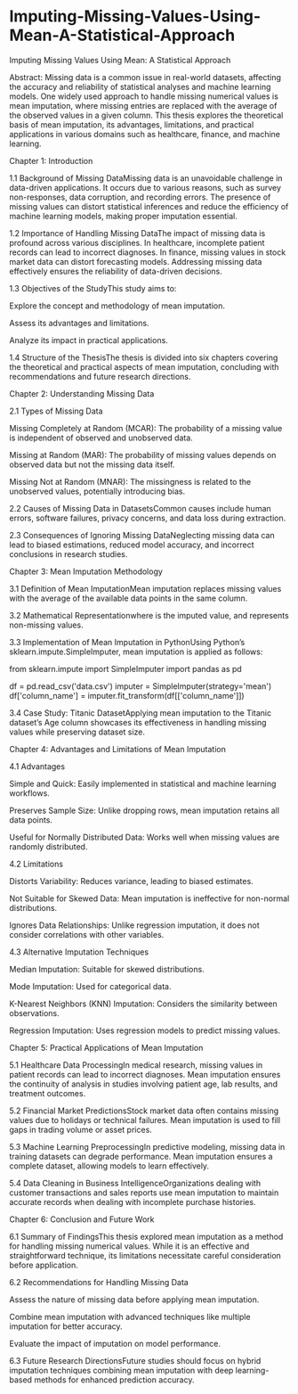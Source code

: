 # Imputing-Missing-Values-Using-Mean-A-Statistical-Approach
Imputing Missing Values Using Mean: A Statistical Approach

Abstract:
Missing data is a common issue in real-world datasets, affecting the accuracy and reliability of statistical analyses and machine learning models. One widely used approach to handle missing numerical values is mean imputation, where missing entries are replaced with the average of the observed values in a given column. This thesis explores the theoretical basis of mean imputation, its advantages, limitations, and practical applications in various domains such as healthcare, finance, and machine learning.

Chapter 1: Introduction

1.1 Background of Missing DataMissing data is an unavoidable challenge in data-driven applications. It occurs due to various reasons, such as survey non-responses, data corruption, and recording errors. The presence of missing values can distort statistical inferences and reduce the efficiency of machine learning models, making proper imputation essential.

1.2 Importance of Handling Missing DataThe impact of missing data is profound across various disciplines. In healthcare, incomplete patient records can lead to incorrect diagnoses. In finance, missing values in stock market data can distort forecasting models. Addressing missing data effectively ensures the reliability of data-driven decisions.

1.3 Objectives of the StudyThis study aims to:

Explore the concept and methodology of mean imputation.

Assess its advantages and limitations.

Analyze its impact in practical applications.

1.4 Structure of the ThesisThe thesis is divided into six chapters covering the theoretical and practical aspects of mean imputation, concluding with recommendations and future research directions.

Chapter 2: Understanding Missing Data

2.1 Types of Missing Data

Missing Completely at Random (MCAR): The probability of a missing value is independent of observed and unobserved data.

Missing at Random (MAR): The probability of missing values depends on observed data but not the missing data itself.

Missing Not at Random (MNAR): The missingness is related to the unobserved values, potentially introducing bias.

2.2 Causes of Missing Data in DatasetsCommon causes include human errors, software failures, privacy concerns, and data loss during extraction.

2.3 Consequences of Ignoring Missing DataNeglecting missing data can lead to biased estimations, reduced model accuracy, and incorrect conclusions in research studies.

Chapter 3: Mean Imputation Methodology

3.1 Definition of Mean ImputationMean imputation replaces missing values with the average of the available data points in the same column.

3.2 Mathematical Representationwhere  is the imputed value, and  represents non-missing values.

3.3 Implementation of Mean Imputation in PythonUsing Python’s sklearn.impute.SimpleImputer, mean imputation is applied as follows:

from sklearn.impute import SimpleImputer
import pandas as pd

df = pd.read_csv('data.csv')
imputer = SimpleImputer(strategy='mean')
df['column_name'] = imputer.fit_transform(df[['column_name']])

3.4 Case Study: Titanic DatasetApplying mean imputation to the Titanic dataset’s Age column showcases its effectiveness in handling missing values while preserving dataset size.

Chapter 4: Advantages and Limitations of Mean Imputation

4.1 Advantages

Simple and Quick: Easily implemented in statistical and machine learning workflows.

Preserves Sample Size: Unlike dropping rows, mean imputation retains all data points.

Useful for Normally Distributed Data: Works well when missing values are randomly distributed.

4.2 Limitations

Distorts Variability: Reduces variance, leading to biased estimates.

Not Suitable for Skewed Data: Mean imputation is ineffective for non-normal distributions.

Ignores Data Relationships: Unlike regression imputation, it does not consider correlations with other variables.

4.3 Alternative Imputation Techniques

Median Imputation: Suitable for skewed distributions.

Mode Imputation: Used for categorical data.

K-Nearest Neighbors (KNN) Imputation: Considers the similarity between observations.

Regression Imputation: Uses regression models to predict missing values.

Chapter 5: Practical Applications of Mean Imputation

5.1 Healthcare Data ProcessingIn medical research, missing values in patient records can lead to incorrect diagnoses. Mean imputation ensures the continuity of analysis in studies involving patient age, lab results, and treatment outcomes.

5.2 Financial Market PredictionsStock market data often contains missing values due to holidays or technical failures. Mean imputation is used to fill gaps in trading volume or asset prices.

5.3 Machine Learning PreprocessingIn predictive modeling, missing data in training datasets can degrade performance. Mean imputation ensures a complete dataset, allowing models to learn effectively.

5.4 Data Cleaning in Business IntelligenceOrganizations dealing with customer transactions and sales reports use mean imputation to maintain accurate records when dealing with incomplete purchase histories.

Chapter 6: Conclusion and Future Work

6.1 Summary of FindingsThis thesis explored mean imputation as a method for handling missing numerical values. While it is an effective and straightforward technique, its limitations necessitate careful consideration before application.

6.2 Recommendations for Handling Missing Data

Assess the nature of missing data before applying mean imputation.

Combine mean imputation with advanced techniques like multiple imputation for better accuracy.

Evaluate the impact of imputation on model performance.

6.3 Future Research DirectionsFuture studies should focus on hybrid imputation techniques combining mean imputation with deep learning-based methods for enhanced prediction accuracy.
